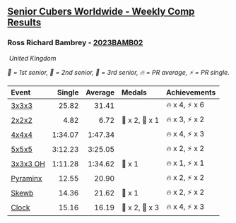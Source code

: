 <style>table {white-space: nowrap;}</style>
<link rel="stylesheet" type="text/css" href="/scw-comp/css/flags.css" />

## [Senior Cubers Worldwide - Weekly Comp Results](/scw-comp/results/)
### Ross Richard Bambrey - [2023BAMB02](https://www.worldcubeassociation.org/persons/2023BAMB02)

<i class="flag flag-GB" />&nbsp;United Kingdom

<span style="white-space: nowrap;">🥇 = 1st senior</span>, <span style="white-space: nowrap;">🥈 = 2nd senior</span>, <span style="white-space: nowrap;">🥉 = 3rd senior</span>, <span style="white-space: nowrap;">🔥 = PR average</span>, <span style="white-space: nowrap;">⚡ = PR single</span>.

| Event | Single | Average | Medals | Achievements|
| :-- | --: | --: | :-- | :-- |
| [3x3x3](333.md) | 25.82 | 31.41 |  | 🔥 x 4, ⚡ x 6 |
| [2x2x2](222.md) | 4.82 | 6.72 | 🥈 x 2, 🥉 x 1 | 🔥 x 3, ⚡ x 2 |
| [4x4x4](444.md) | 1:34.07 | 1:47.34 |  | 🔥 x 4, ⚡ x 3 |
| [5x5x5](555.md) | 3:12.23 | 3:25.05 |  | 🔥 x 2, ⚡ x 2 |
| [3x3x3 OH](333oh.md) | 1:11.28 | 1:34.62 | 🥈 x 1 | 🔥 x 1, ⚡ x 1 |
| [Pyraminx](pyram.md) | 12.55 | 20.90 |  | 🔥 x 2, ⚡ x 2 |
| [Skewb](skewb.md) | 14.36 | 21.62 | 🥉 x 1 | 🔥 x 2, ⚡ x 2 |
| [Clock](clock.md) | 15.16 | 16.19 | 🥈 x 2, 🥉 x 3 | 🔥 x 4, ⚡ x 3 |

<!-- Global site tag (gtag.js) - Google Analytics -->
<script async src="https://www.googletagmanager.com/gtag/js?id=UA-86348435-3"></script>
<script>window.dataLayer = window.dataLayer || []; function gtag() {dataLayer.push(arguments);} gtag('js', new Date()); gtag('config', 'UA-86348435-3');</script>
